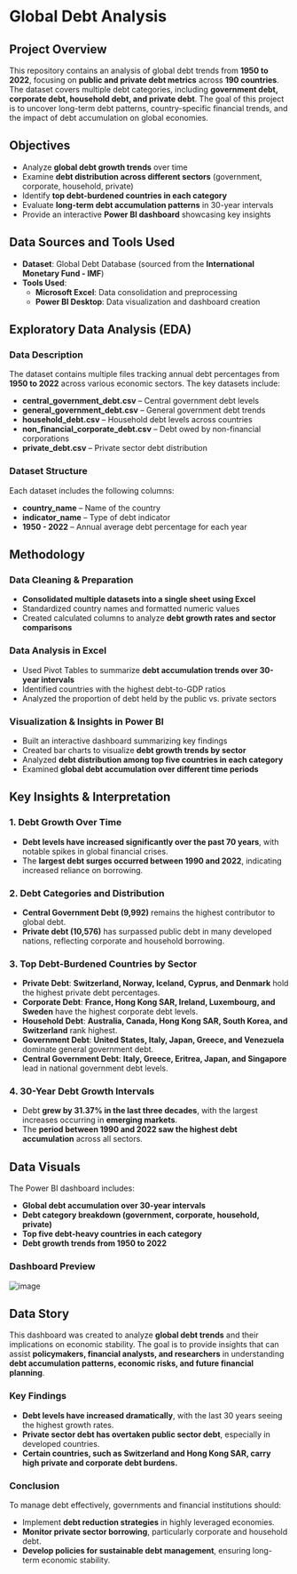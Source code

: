 # **Global Debt Analysis**

## **Project Overview**
This repository contains an analysis of global debt trends from **1950 to 2022**, focusing on **public and private debt metrics** across **190 countries**. The dataset covers multiple debt categories, including **government debt, corporate debt, household debt, and private debt**. The goal of this project is to uncover long-term debt patterns, country-specific financial trends, and the impact of debt accumulation on global economies.

## **Objectives**
- Analyze **global debt growth trends** over time
- Examine **debt distribution across different sectors** (government, corporate, household, private)
- Identify **top debt-burdened countries in each category**
- Evaluate **long-term debt accumulation patterns** in 30-year intervals
- Provide an interactive **Power BI dashboard** showcasing key insights

## **Data Sources and Tools Used**
- **Dataset**: Global Debt Database (sourced from the **International Monetary Fund - IMF**)
- **Tools Used**:
  - **Microsoft Excel**: Data consolidation and preprocessing
  - **Power BI Desktop**: Data visualization and dashboard creation

## **Exploratory Data Analysis (EDA)**
### **Data Description**
The dataset contains multiple files tracking annual debt percentages from **1950 to 2022** across various economic sectors. The key datasets include:
- **central_government_debt.csv** – Central government debt levels
- **general_government_debt.csv** – General government debt trends
- **household_debt.csv** – Household debt levels across countries
- **non_financial_corporate_debt.csv** – Debt owed by non-financial corporations
- **private_debt.csv** – Private sector debt distribution

### **Dataset Structure**
Each dataset includes the following columns:
- **country_name** – Name of the country
- **indicator_name** – Type of debt indicator
- **1950 - 2022** – Annual average debt percentage for each year

## **Methodology**
### **Data Cleaning & Preparation**
- **Consolidated multiple datasets into a single sheet using Excel**
- Standardized country names and formatted numeric values
- Created calculated columns to analyze **debt growth rates and sector comparisons**

### **Data Analysis in Excel**
- Used Pivot Tables to summarize **debt accumulation trends over 30-year intervals**
- Identified countries with the highest debt-to-GDP ratios
- Analyzed the proportion of debt held by the public vs. private sectors

### **Visualization & Insights in Power BI**
- Built an interactive dashboard summarizing key findings
- Created bar charts to visualize **debt growth trends by sector**
- Analyzed **debt distribution among top five countries in each category**
- Examined **global debt accumulation over different time periods**

## **Key Insights & Interpretation**
### **1. Debt Growth Over Time**
- **Debt levels have increased significantly over the past 70 years**, with notable spikes in global financial crises.
- The **largest debt surges occurred between 1990 and 2022**, indicating increased reliance on borrowing.

### **2. Debt Categories and Distribution**
- **Central Government Debt (9,992)** remains the highest contributor to global debt.
- **Private debt (10,576)** has surpassed public debt in many developed nations, reflecting corporate and household borrowing.

### **3. Top Debt-Burdened Countries by Sector**
- **Private Debt**: **Switzerland, Norway, Iceland, Cyprus, and Denmark** hold the highest private debt percentages.
- **Corporate Debt**: **France, Hong Kong SAR, Ireland, Luxembourg, and Sweden** have the highest corporate debt levels.
- **Household Debt**: **Australia, Canada, Hong Kong SAR, South Korea, and Switzerland** rank highest.
- **Government Debt**: **United States, Italy, Japan, Greece, and Venezuela** dominate general government debt.
- **Central Government Debt**: **Italy, Greece, Eritrea, Japan, and Singapore** lead in national government debt levels.

### **4. 30-Year Debt Growth Intervals**
- Debt **grew by 31.37% in the last three decades**, with the largest increases occurring in **emerging markets**.
- The **period between 1990 and 2022 saw the highest debt accumulation** across all sectors.

## **Data Visuals**
The Power BI dashboard includes:
- **Global debt accumulation over 30-year intervals**
- **Debt category breakdown (government, corporate, household, private)**
- **Top five debt-heavy countries in each category**
- **Debt growth trends from 1950 to 2022**

### **Dashboard Preview**
![image](https://github.com/user-attachments/assets/063d6cfa-261e-4668-8818-022a69ea89b2)

## **Data Story**
This dashboard was created to analyze **global debt trends** and their implications on economic stability. The goal is to provide insights that can assist **policymakers, financial analysts, and researchers** in understanding **debt accumulation patterns, economic risks, and future financial planning**.

### **Key Findings**
- **Debt levels have increased dramatically**, with the last 30 years seeing the highest growth rates.
- **Private sector debt has overtaken public sector debt**, especially in developed countries.
- **Certain countries, such as Switzerland and Hong Kong SAR, carry high private and corporate debt burdens.**

### **Conclusion**
To manage debt effectively, governments and financial institutions should:
- Implement **debt reduction strategies** in highly leveraged economies.
- **Monitor private sector borrowing**, particularly corporate and household debt.
- **Develop policies for sustainable debt management**, ensuring long-term economic stability.
